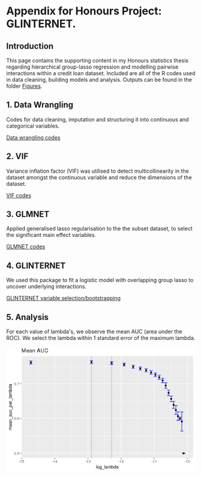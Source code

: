 # Appendix for Honours Project: GLINTERNET.

## Introduction
This page contains the supporting content in my Honours statistics thesis regarding hierarchical group-lasso 
regression and modelling pairwise interactions within a credit loan dataset. Included are all of the R codes 
used in data cleaning, building models and analysis. Outputs can be found in the folder 
[Figures](https://github.com/debl9/Honours_glinternet/tree/master/Figures).

## 1. Data Wrangling 
Codes for data cleaning, imputation and structuring it into continuous and categorical variables. 

[Data wrangling codes](https://github.com/debl9/Honours_glinternet/blob/master/Rcodes/code1_data_wrangling.R)

## 2. VIF 
Variance inflation factor (VIF) was utilised to detect multicollinearity in the dataset amongst the continuous
variable and reduce the dimensions of the dataset. 

[VIF codes](https://github.com/debl9/Honours_glinternet/blob/master/Rcodes/code2_vif.R)

## 3. GLMNET 
Applied generalised lasso regularisation to the the subset dataset, to select the significant main effect 
variables. 

[GLMNET codes](https://github.com/debl9/Honours_glinternet/blob/master/Rcodes/code3_glmnet.R)

## 4. GLINTERNET
We used this package to fit a logistic model with overlapping group lasso to uncover underlying interactions.

[GLINTERNET variable selection/bootstrapping](https://github.com/debl9/Honours_glinternet/blob/master/Rcodes/code4_glinternet.R)

## 5. Analysis 
For each value of lambda's, we observe the mean AUC (area under the ROC). We select the lambda within 1 standard error
of the maximum lambda. 

![GitHub Logo](/Figures/my_mean_auc.png)

